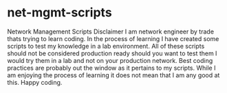 # net-mgmt-scripts
Network Management Scripts
Disclaimer
I am network engineer by trade thats trying to learn coding.
In the process of learning I have created some scripts to test my knowledge in a lab environment.
All of these scripts should not be considered production ready should you want to test them I would try them in a lab and not on your production network.
Best coding practices are probably out the window as it pertains to my scripts.
While I am enjoying the process of learning it does not mean that I am any good at this.
Happy coding.
